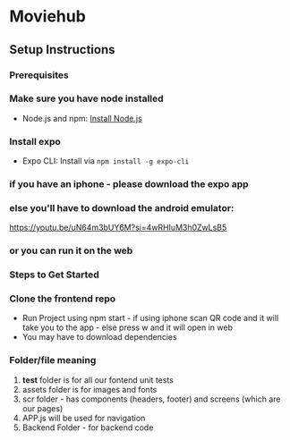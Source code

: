 # Moviehub

## Setup Instructions

### Prerequisites
### Make sure you have node installed 
- Node.js and npm: [Install Node.js](https://nodejs.org/)
### Install expo 
- Expo CLI: Install via `npm install -g expo-cli`
### if you have an iphone - please download the expo app 
### else you'll have to download the android emulator: 

https://youtu.be/uN64m3bUY6M?si=4wRHIuM3h0ZwLsB5

### or you can run it on the web

### Steps to Get Started

### Clone the frontend repo

   - Run Project using npm start 
    - if using iphone scan QR code and it will take you to the app 
    - else press w and it will open in web
   - You may have to download dependencies 

### Folder/file meaning

 1. __test__ folder is for all our fontend unit tests
 2. assets folder is for images and fonts 
 3. scr folder - has components (headers, footer) and screens (which are our pages)
 4. APP.js will be used for navigation
 5. Backend Folder - for backend code 

